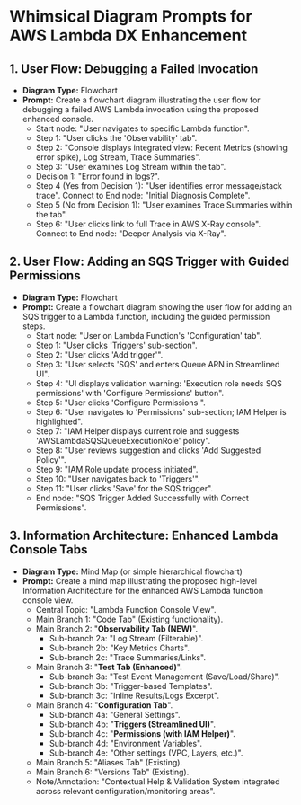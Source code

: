 # Whimsical Diagram Prompts for AWS Lambda DX Enhancement

## 1. User Flow: Debugging a Failed Invocation

*   **Diagram Type:** Flowchart
*   **Prompt:** Create a flowchart diagram illustrating the user flow for debugging a failed AWS Lambda invocation using the proposed enhanced console.
    *   Start node: "User navigates to specific Lambda function".
    *   Step 1: "User clicks the 'Observability' tab".
    *   Step 2: "Console displays integrated view: Recent Metrics (showing error spike), Log Stream, Trace Summaries".
    *   Step 3: "User examines Log Stream within the tab".
    *   Decision 1: "Error found in logs?".
    *   Step 4 (Yes from Decision 1): "User identifies error message/stack trace". Connect to End node: "Initial Diagnosis Complete".
    *   Step 5 (No from Decision 1): "User examines Trace Summaries within the tab".
    *   Step 6: "User clicks link to full Trace in AWS X-Ray console". Connect to End node: "Deeper Analysis via X-Ray".

## 2. User Flow: Adding an SQS Trigger with Guided Permissions

*   **Diagram Type:** Flowchart
*   **Prompt:** Create a flowchart diagram showing the user flow for adding an SQS trigger to a Lambda function, including the guided permission steps.
    *   Start node: "User on Lambda Function's 'Configuration' tab".
    *   Step 1: "User clicks 'Triggers' sub-section".
    *   Step 2: "User clicks 'Add trigger'".
    *   Step 3: "User selects 'SQS' and enters Queue ARN in Streamlined UI".
    *   Step 4: "UI displays validation warning: 'Execution role needs SQS permissions' with 'Configure Permissions' button".
    *   Step 5: "User clicks 'Configure Permissions'".
    *   Step 6: "User navigates to 'Permissions' sub-section; IAM Helper is highlighted".
    *   Step 7: "IAM Helper displays current role and suggests 'AWSLambdaSQSQueueExecutionRole' policy".
    *   Step 8: "User reviews suggestion and clicks 'Add Suggested Policy'".
    *   Step 9: "IAM Role update process initiated".
    *   Step 10: "User navigates back to 'Triggers'".
    *   Step 11: "User clicks 'Save' for the SQS trigger".
    *   End node: "SQS Trigger Added Successfully with Correct Permissions".

## 3. Information Architecture: Enhanced Lambda Console Tabs

*   **Diagram Type:** Mind Map (or simple hierarchical flowchart)
*   **Prompt:** Create a mind map illustrating the proposed high-level Information Architecture for the enhanced AWS Lambda function console view.
    *   Central Topic: "Lambda Function Console View".
    *   Main Branch 1: "Code Tab" (Existing functionality).
    *   Main Branch 2: "**Observability Tab (NEW)**".
        *   Sub-branch 2a: "Log Stream (Filterable)".
        *   Sub-branch 2b: "Key Metrics Charts".
        *   Sub-branch 2c: "Trace Summaries/Links".
    *   Main Branch 3: "**Test Tab (Enhanced)**".
        *   Sub-branch 3a: "Test Event Management (Save/Load/Share)".
        *   Sub-branch 3b: "Trigger-based Templates".
        *   Sub-branch 3c: "Inline Results/Logs Excerpt".
    *   Main Branch 4: "**Configuration Tab**".
        *   Sub-branch 4a: "General Settings".
        *   Sub-branch 4b: "**Triggers (Streamlined UI)**".
        *   Sub-branch 4c: "**Permissions (with IAM Helper)**".
        *   Sub-branch 4d: "Environment Variables".
        *   Sub-branch 4e: "Other settings (VPC, Layers, etc.)".
    *   Main Branch 5: "Aliases Tab" (Existing).
    *   Main Branch 6: "Versions Tab" (Existing).
    *   Note/Annotation: "Contextual Help & Validation System integrated across relevant configuration/monitoring areas". 